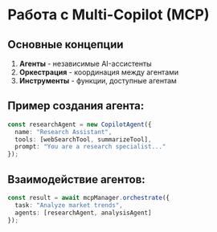 # Работа с Multi-Copilot (MCP)

## Основные концепции

1. **Агенты** - независимые AI-ассистенты
2. **Оркестрация** - координация между агентами
3. **Инструменты** - функции, доступные агентам

## Пример создания агента:

```typescript
const researchAgent = new CopilotAgent({
  name: "Research Assistant",
  tools: [webSearchTool, summarizeTool],
  prompt: "You are a research specialist..."
});
```

## Взаимодействие агентов:
```typescript
const result = await mcpManager.orchestrate({
  task: "Analyze market trends",
  agents: [researchAgent, analysisAgent]
});
```
